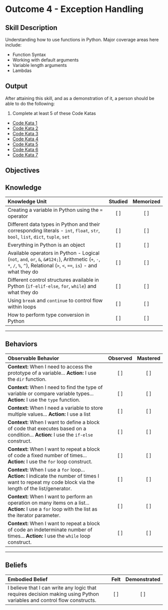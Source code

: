 # Outcome 4 - Exception Handling

**Skill Description**
----------
Understanding how to use functions in Python. Major coverage areas here include:

- Function Syntax
- Working with default arguments
- Variable length arguments
- Lambdas


**Output**
----------
After attaining this skill, and as a demonstration of it, a person should be able to do the following:

1. Complete at least 5 of these Code Katas
  - [Code Kata 1](http://linktosomekata)
  - [Code Kata 2](http://linktosomekata)
  - [Code Kata 3](http://linktosomekata)
  - [Code Kata 4](http://linktosomekata)
  - [Code Kata 5](http://linktosomekata)
  - [Code Kata 6](http://linktosomekata)
  - [Code Kata 7](http://linktosomekata)


**Objectives**
----------
## **Knowledge**


| Knowledge Unit   |      Studied      | Memorized |
|:-------------|:------------------:|:--------:|
| Creating a variable in Python using the `=` operator | [ ] | [ ]  |
| Different data types in Python and their corresponding literals - `int`, `float`, `str`, `bool`, `list`, `dict`, `tuple`, `set` | [ ] | [ ]  |
| Everything in Python is an object | [ ] | [ ]  |
| Available operators in Python - Logical (`not`, `and`, `or`, `&`, `&#124;`), Arithmetic (`+`, `-`, `*`, `/`, `%`, `^`), Relational (`>`, `<`, `==`, `is`) - and what they do | [ ] | [ ]  |
| Different control structures available in Python (`if-elif-else`, `for`, `while`) and what they do | [ ] | [ ]  |
| Using `break` and `continue` to control flow within loops | [ ] | [ ]  |
| How to perform type conversion in Python | [ ] | [ ]  |



----------


## **Behaviors**

| Observable Behavior   |      Observed      | Mastered |
|:-------------|:------------------:|:--------:|
| **Context:** When I need to access the prototype of a variable... **Action:** I use the `dir` function. | [ ] |    [ ] |
| **Context:** When I need to find the type of variable or compare variable types... **Action:** I use the `type` function. | [ ] |    [ ] |
| **Context:** When I need a variable to store multiple values... **Action:** I use a list | [ ] |    [ ] |
| **Context:** When I want to define a block of code that executes based on a condition... **Action:** I use the `if-else` construct. | [ ] | [ ] |
| **Context:** When I want to repeat a block of code a fixed number of times... **Action:** I use the `for` loop construct. | [ ] | [ ] |
| **Context:** When I use a `for` loop... **Action:** I indicate the number of times I want to repeat my code block via the length of the list/generator. | [ ] | [ ] |
| **Context:** When I want to perform an operation on many items on a list... **Action:** I use a `for` loop with the list as the iterator parameter. | [ ] | [ ] |
| **Context:** When I want to repeat a block of code an indeterminate number of times... **Action:** I use the `while` loop construct. | [ ] | [ ] |


----------


## **Beliefs**


| Embodied Belief   |      Felt      | Demonstrated |
|:-------------|:------------------:|:--------:|
| I believe that I can write any logic that requires decision making using Python variables and control flow constructs. | [ ] | [ ]  |
